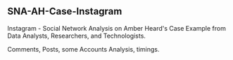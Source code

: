 ## SNA-AH-Case-Instagram
Instagram - Social Network Analysis on Amber Heard's Case Example from Data Analysts, Researchers, and Technologists.

Comments, Posts, some Accounts Analysis, timings.
